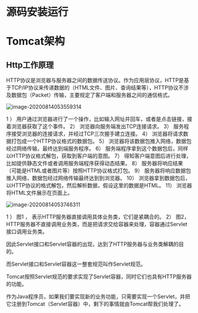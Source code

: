 # 源码安装运行

# Tomcat架构

## Http工作原理

HTTP协议是浏览器与服务器之间的数据传送协议。作为应用层协议，HTTP是基于TCP/IP协议来传递数据的（HTML文件、图片、查询结果等），HTTP协议不涉及数据包（Packet）传输，主要规定了客户端和服务器之间的通信格式。

![image-20200814053559314](C:\Users\y9507\AppData\Roaming\Typora\typora-user-images\image-20200814053559314.png)

1 ） 用户通过浏览器进行了一个操作，比如输入网址并回车，或者是点击链接，接着浏览器获取了这个事件。
2） 浏览器向服务端发出TCP连接请求。
3） 服务程序接受浏览器的连接请求，并经过TCP三次握手建立连接。
4） 浏览器将请求数据打包成一个HTTP协议格式的数据包。
5） 浏览器将该数据包推入网络，数据包经过网络传输，最终达到端服务程序。
6） 服务端程序拿到这个数据包后，同样以HTTP协议格式解包，获取到客户端的意图。
7） 得知客户端意图后进行处理，比如提供静态文件或者调用服务端程序获得动态结果。
8） 服务器将响应结果（可能是HTML或者图片等）按照HTTP协议格式打包。
9） 服务器将响应数据包推入网络，数据包经过网络传输最终达到到浏览器。
10） 浏览器拿到数据包后，以HTTP协议的格式解包，然后解析数据，假设这里的数据是HTML。
11） 浏览器将HTML文件展示在页面上。



![image-20200814053746311](C:\Users\y9507\AppData\Roaming\Typora\typora-user-images\image-20200814053746311.png)

1 ） 图1 ， 表示HTTP服务器直接调用具体业务类，它们是紧耦合的。
2） 图2，HTTP服务器不直接调用业务类，而是把请求交给容器来处理，容器通过Servlet接口调用业务类。

因此Servlet接口和Servlet容器的出现，达到了HTTP服务器与业务类解耦的目的。

而Servlet接口和Servlet容器这一整套规范叫作Servlet规范。

Tomcat按照Servlet规范的要求实现了Servlet容器，同时它们也具有HTTP服务器的功能。

作为Java程序员，如果我们要实现新的业务功能，只需要实现一个Servlet，并把它注册到Tomcat（Servlet容器）中，剩下的事情就由Tomcat帮我们处理了。

